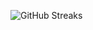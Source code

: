 ![GitHub Streaks](https://github-streaks-mqc9.onrender.com/streak/happilli/image?theme=midnight&cache_bust=1743139948&lang=ja)
